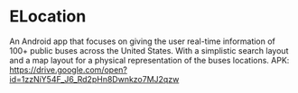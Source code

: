 # ELocation
An Android app that focuses on giving the user real-time information of 100+ public buses across the United States. With a simplistic search layout and a map layout for a physical representation of the buses locations. APK: https://drive.google.com/open?id=1zzNiY54F_J6_Rd2pHn8Dwnkzo7MJ2qzw
